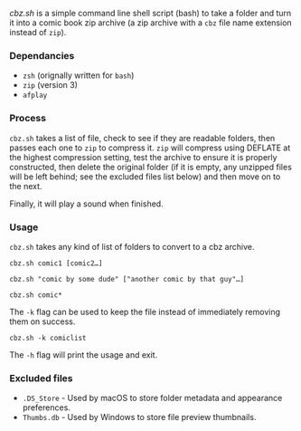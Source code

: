 *cbz.sh* is a simple command line shell script (bash) to take a folder and turn it into a comic book zip archive (a zip archive with a `cbz` file name extension instead of `zip`).


### Dependancies
* `zsh` (orignally written for `bash`)
* `zip` (version 3)
* `afplay`

### Process
`cbz.sh` takes a list of file, check to see if they are readable folders, then passes each one to `zip` to compress it. `zip` will compress using DEFLATE at the highest compression setting, test the archive to ensure it is properly constructed, then delete the original folder (if it is empty, any unzipped files will be left behind; see the excluded files list below) and then move on to the next.

Finally, it will play a sound when finished.

### Usage
`cbz.sh` takes any kind of list of folders to convert to a cbz archive.

    cbz.sh comic1 [comic2…]

    cbz.sh "comic by some dude" ["another comic by that guy"…]

    cbz.sh comic*
    
The `-k` flag can be used to keep the file instead of immediately removing them on success.

    cbz.sh -k comiclist

The `-h` flag will print the usage and exit.


### Excluded files
* `.DS_Store` - Used by macOS to store folder metadata and appearance preferences.
* `Thumbs.db` - Used by Windows to store file preview thumbnails.
